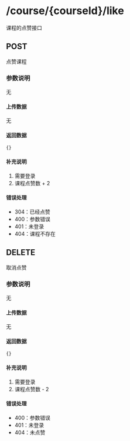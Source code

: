 # /course/{courseId}/like
课程的点赞接口

## POST
点赞课程

### 参数说明
无

#### 上传数据
无

#### 返回数据
```
{}
```

#### 补充说明
1. 需要登录
2. 课程点赞数 + 2

#### 错误处理
* 304：已经点赞
* 400：参数错误
* 401：未登录
* 404：课程不存在

## DELETE
取消点赞

### 参数说明
无

#### 上传数据
无

#### 返回数据
```
{}
```

#### 补充说明
1. 需要登录
2. 课程点赞数 - 2

#### 错误处理
* 400：参数错误
* 401：未登录
* 404：未点赞
